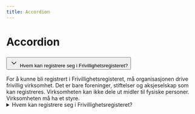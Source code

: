 ```yaml
---
title: Accordion
---
```


# Accordion

<Story>
<div class="ds-accordion ds-accordion--neutral">
  <div class="ds-accordion__item">
    <h3 class="ds-heading ds-heading--xs ds-accordion__header">
      <button type="button" class="ds-accordion__button ds-focus" aria-expanded="false" aria-controls=":r0:">
        <svg xmlns="http://www.w3.org/2000/svg" width="1em" height="1em" fill="none" viewBox="0 0 24 24" focusable="false" role="img" aria-hidden="true" class="ds-accordion__expand-icon" font-size="1.5rem"><path fill="currentColor" fill-rule="evenodd" d="M5.97 9.47a.75.75 0 0 1 1.06 0L12 14.44l4.97-4.97a.75.75 0 1 1 1.06 1.06l-5.5 5.5a.75.75 0 0 1-1.06 0l-5.5-5.5a.75.75 0 0 1 0-1.06" clip-rule="evenodd"></path></svg>
        <span class="ds-paragraph ds-paragraph--sm ds-line-height--md">Hvem kan registrere seg i Frivillighetsregisteret?</span>
      </button>
    </h3>
    <div id=":r19:" class="ds-animate-height ds-animate-height--closed">
      <div class="ds-animate-height__content">
        <div class="ds-paragraph ds-paragraph--sm ds-line-height--md ds-accordion__content">For å kunne bli registrert i Frivillighetsregisteret, må organisasjonen drive frivillig virksomhet. Det er bare foreninger, stiftelser og aksjeselskap som kan registreres. Virksomheten kan ikke dele ut midler til fysiske personer. Virksomheten må ha et styre.</div>
      </div>
    </div>
  </div>
</div>

<details class="ds-accordion">
  <summary>Hvem kan registrere seg i Frivillighetsregisteret?</summary>
  For å kunne bli registrert i Frivillighetsregisteret, må organisasjonen drive frivillig virksomhet. Det er bare foreninger, stiftelser og aksjeselskap som kan registreres. Virksomheten kan ikke dele ut midler til fysiske personer. Virksomheten må ha et styre.
</details>
</Story>